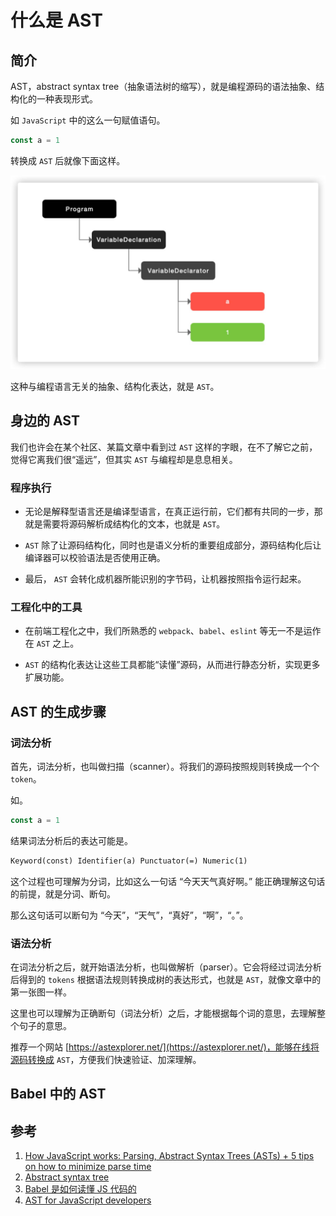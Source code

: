 # 什么是 AST

## 简介

AST，abstract syntax tree（抽象语法树的缩写），就是编程源码的语法抽象、结构化的一种表现形式。

如 `JavaScript` 中的这么一句赋值语句。

```js
const a = 1
```

转换成 `AST` 后就像下面这样。

![ast-tree](./img/ast-tree.png)

这种与编程语言无关的抽象、结构化表达，就是 `AST`。

## 身边的 AST

我们也许会在某个社区、某篇文章中看到过 `AST` 这样的字眼，在不了解它之前，觉得它离我们很“遥远”，但其实 `AST` 与编程却是息息相关。

### 程序执行

- 无论是解释型语言还是编译型语言，在真正运行前，它们都有共同的一步，那就是需要将源码解析成结构化的文本，也就是 `AST`。

- `AST` 除了让源码结构化，同时也是语义分析的重要组成部分，源码结构化后让编译器可以校验语法是否使用正确。

- 最后， `AST` 会转化成机器所能识别的字节码，让机器按照指令运行起来。

### 工程化中的工具

- 在前端工程化之中，我们所熟悉的 `webpack`、`babel`、`eslint` 等无一不是运作在 `AST` 之上。

- `AST` 的结构化表达让这些工具都能“读懂”源码，从而进行静态分析，实现更多扩展功能。

## AST 的生成步骤

### 词法分析

首先，词法分析，也叫做扫描（scanner）。将我们的源码按照规则转换成一个个 `token`。

如。

```js
const a = 1
```

结果词法分析后的表达可能是。

```txt
Keyword(const) Identifier(a) Punctuator(=) Numeric(1)
```

这个过程也可理解为分词，比如这么一句话 “今天天气真好啊。” 能正确理解这句话的前提，就是分词、断句。

那么这句话可以断句为 “今天”，“天气”，“真好”，“啊”，“。”。

### 语法分析

在词法分析之后，就开始语法分析，也叫做解析（parser）。它会将经过词法分析后得到的 `tokens` 根据语法规则转换成树的表达形式，也就是 `AST`，就像文章中的第一张图一样。

这里也可以理解为正确断句（词法分析）之后，才能根据每个词的意思，去理解整个句子的意思。

推荐一个网站 [https://astexplorer.net/](https://astexplorer.net/)，能够在线将源码转换成 `AST`，方便我们快速验证、加深理解。

## Babel 中的 AST

## 参考

1. [How JavaScript works: Parsing, Abstract Syntax Trees (ASTs) + 5 tips on how to minimize parse time](https://blog.sessionstack.com/how-javascript-works-parsing-abstract-syntax-trees-asts-5-tips-on-how-to-minimize-parse-time-abfcf7e8a0c8)
2. [Abstract syntax tree](https://en.wikipedia.org/wiki/Abstract_syntax_tree)
3. [Babel 是如何读懂 JS 代码的](https://zhuanlan.zhihu.com/p/27289600)
4. [AST for JavaScript developers](https://itnext.io/ast-for-javascript-developers-3e79aeb08343)
